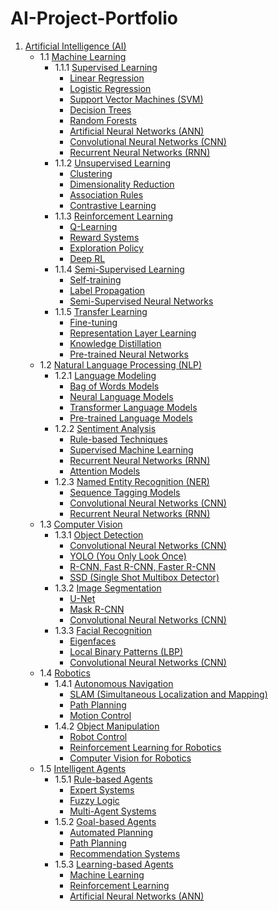 # AI-Project-Portfolio

1. [Artificial Intelligence (AI)](ai.md)
   - 1.1 [Machine Learning](machine-learning.md)
      - 1.1.1 [Supervised Learning](supervised-learning.md)
         - [Linear Regression](linear-regression.md)
         - [Logistic Regression](logistic-regression.md)
         - [Support Vector Machines (SVM)](svm.md)
         - [Decision Trees](decision-trees.md)
         - [Random Forests](random-forests.md)
         - [Artificial Neural Networks (ANN)](ann.md)
         - [Convolutional Neural Networks (CNN)](cnn.md)
         - [Recurrent Neural Networks (RNN)](rnn.md)
      - 1.1.2 [Unsupervised Learning](unsupervised-learning.md)
         - [Clustering](clustering.md)
         - [Dimensionality Reduction](dimensionality-reduction.md)
         - [Association Rules](association-rules.md)
         - [Contrastive Learning](contrastive-learning.md)
      - 1.1.3 [Reinforcement Learning](reinforcement-learning.md)
         - [Q-Learning](q-learning.md)
         - [Reward Systems](reward-systems.md)
         - [Exploration Policy](exploration-policy.md)
         - [Deep RL](deep-rl.md)
      - 1.1.4 [Semi-Supervised Learning](semi-supervised-learning.md)
         - [Self-training](self-training.md)
         - [Label Propagation](label-propagation.md)
         - [Semi-Supervised Neural Networks](semi-supervised-nn.md)
      - 1.1.5 [Transfer Learning](transfer-learning.md)
         - [Fine-tuning](fine-tuning.md)
         - [Representation Layer Learning](representation-layer.md)
         - [Knowledge Distillation](knowledge-distillation.md)
         - [Pre-trained Neural Networks](pre-trained-nn.md)
   - 1.2 [Natural Language Processing (NLP)](nlp.md)
      - 1.2.1 [Language Modeling](language-modeling.md)
         - [Bag of Words Models](bag-of-words.md)
         - [Neural Language Models](neural-lm.md)
         - [Transformer Language Models](transformer-lm.md)
         - [Pre-trained Language Models](pre-trained-lm.md)
      - 1.2.2 [Sentiment Analysis](sentiment-analysis.md)
         - [Rule-based Techniques](rule-based.md)
         - [Supervised Machine Learning](supervised-nlp.md)
         - [Recurrent Neural Networks (RNN)](rnn-nlp.md)
         - [Attention Models](attention-models.md)
      - 1.2.3 [Named Entity Recognition (NER)](ner.md)
         - [Sequence Tagging Models](sequence-tagging.md)
         - [Convolutional Neural Networks (CNN)](cnn-nlp.md)
         - [Recurrent Neural Networks (RNN)](rnn-nlp.md)
   - 1.3 [Computer Vision](computer-vision.md)
      - 1.3.1 [Object Detection](object-detection.md)
         - [Convolutional Neural Networks (CNN)](cnn-vision.md)
         - [YOLO (You Only Look Once)](yolo.md)
         - [R-CNN, Fast R-CNN, Faster R-CNN](rcnn.md)
         - [SSD (Single Shot Multibox Detector)](ssd.md)
      - 1.3.2 [Image Segmentation](image-segmentation.md)
         - [U-Net](unet.md)
         - [Mask R-CNN](mask-rcnn.md)
         - [Convolutional Neural Networks (CNN)](cnn-vision.md)
      - 1.3.3 [Facial Recognition](facial-recognition.md)
         - [Eigenfaces](eigenfaces.md)
         - [Local Binary Patterns (LBP)](lbp.md)
         - [Convolutional Neural Networks (CNN)](cnn-vision.md)
   - 1.4 [Robotics](robotics.md)
      - 1.4.1 [Autonomous Navigation](autonomous-navigation.md)
         - [SLAM (Simultaneous Localization and Mapping)](slam.md)
         - [Path Planning](path-planning.md)
         - [Motion Control](motion-control.md)
      - 1.4.2 [Object Manipulation](object-manipulation.md)
         - [Robot Control](robot-control.md)
         - [Reinforcement Learning for Robotics](rl-robotics.md)
         - [Computer Vision for Robotics](cnn-vision.md)
   - 1.5 [Intelligent Agents](intelligent-agents.md)
      - 1.5.1 [Rule-based Agents](rule-based-agents.md)
         - [Expert Systems](expert-systems.md)
         - [Fuzzy Logic](fuzzy-logic.md)
         - [Multi-Agent Systems](multi-agent-systems.md)
      - 1.5.2 [Goal-based Agents](goal-based-agents.md)
         - [Automated Planning](automated-planning.md)
         - [Path Planning](path-planning-agents.md)
         - [Recommendation Systems](recommendation-systems.md)
      - 1.5.3 [Learning-based Agents](learning-based-agents.md)
         - [Machine Learning](machine-learning-agents.md)
         - [Reinforcement Learning](reinforcement-learning-agents.md)
         - [Artificial Neural Networks (ANN)](ann-agents.md)
